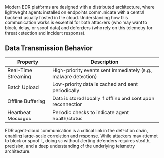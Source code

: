 Modern EDR platforms are designed with a distributed architecture, where lightweight agents installed on endpoints communicate with a central backend usually hosted in the cloud. Understanding how this communication works is essential for both attackers (who may want to block, delay, or spoof data) and defenders (who rely on this telemetry for threat detection and incident response).

## Data Transmission Behavior

| Property            | Description                                                              |
|---------------------|---------------------------------------------------------------------------|
| Real-Time Streaming | High-priority events sent immediately (e.g., malware detection)           |
| Batch Upload        | Low-priority data is cached and sent periodically                         |
| Offline Buffering   | Data is stored locally if offline and sent upon reconnection              |
| Heartbeat Messages  | Periodic checks to indicate agent health/status                           |

EDR agent-cloud communication is a critical link in the detection chain, enabling large-scale correlation and response. While attackers may attempt to block or spoof it, doing so without alerting defenders requires stealth, precision, and a deep understanding of the underlying telemetry architecture.

